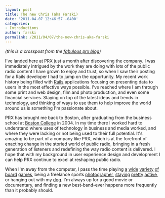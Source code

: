 ```yaml
---
layout: post
title: The new Chris (aka Farski)
date: '2011-04-07 12:46:57 -0400'
categories:
- Introductions
author: farski
permalink: /2011/04/07/the-new-chris-aka-farski
---
```

<div>
<p><em>(this is a crosspost from the <a href="http://blog.prx.org">fabulous prx blog</a>)</em></p>
<p>I've landed here at PRX just a month after discovering the company. I was immediately intrigued by the work they are doing with lots of the public radio content I have grown to enjoy and trust, so when I saw their posting for a Rails developer I had to jump on the opportunity. My recent work history being filled with <a href="http://rubyonrails.org/">Rails</a> applications focusing on presenting data to users in the most effective ways possible. I've reached where I am through some print and web design, film and photo production, and even some financial services. Staying on top of the latest ideas and trends in technology, and thinking of ways to use them to help improve the world around us is something I'm passionate about.</p>
<p>PRX has brought me back to Boston, after graduating from the business school at <a href="http://www.bc.edu/schools/csom/">Boston College</a> in 2004. In my time there I worked hard to understand where uses of technology in business and media worked, and where they were lacking or not being used to their full potential. It's amazing to be part of a company like PRX, which is at the forefront of enacting change in the storied world of public radio, bringing in a fresh generation of listeners and redefining the way radio content is delivered. I hope that with my background in user experience design and development I can help PRX continue to excel at reshaping public radio.</p>
<p>When I'm away from the computer, I pass the time playing <a href="http://www.boardgamegeek.com/boardgame/68448/7-wonders">a</a> <a href="http://www.boardgamegeek.com/boardgame/77130/sid-meiers-civilization-the-board-game">wide</a> <a href="http://www.boardgamegeek.com/boardgame/5/acquire">variety</a> <a href="http://www.boardgamegeek.com/boardgame/521/crokinole">of</a> <a href="http://www.boardgamegeek.com/boardgame/36218/dominion">board</a> <a href="http://www.boardgamegeek.com/boardgame/43022/yomi">games</a>, being a freelance sports <a href="http://stopmophoto.com">photographer</a>, <a href="http://www.usaultimate.org/">staying</a> <a href="http://usacycling.org/">pretty</a> <a href="http://usatf.org/">active</a>, or hanging out with my <a href="http://bailey.farski.com">dog</a>. I'm always up for a good movie or documentary, and finding a new best-band-ever happens more frequently than it probably should.</p>
</div>
